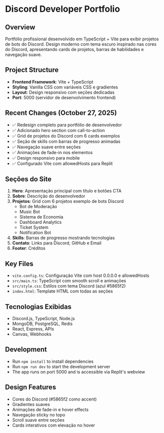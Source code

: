 # Discord Developer Portfolio

## Overview
Portfólio profissional desenvolvido em TypeScript + Vite para exibir projetos de bots do Discord. Design moderno com tema escuro inspirado nas cores do Discord, apresentando cards de projetos, barras de habilidades e navegação suave.

## Project Structure
- **Frontend Framework**: Vite + TypeScript
- **Styling**: Vanilla CSS com variáveis CSS e gradientes
- **Layout**: Design responsivo com seções dedicadas
- **Port**: 5000 (servidor de desenvolvimento frontend)

## Recent Changes (October 27, 2025)
- ✅ Redesign completo para portfólio de desenvolvedor
- ✅ Adicionado hero section com call-to-action
- ✅ Grid de projetos do Discord com 6 cards exemplos
- ✅ Seção de skills com barras de progresso animadas
- ✅ Navegação suave entre seções
- ✅ Animações de fade-in nos elementos
- ✅ Design responsivo para mobile
- ✅ Configurado Vite com allowedHosts para Replit

## Seções do Site
1. **Hero**: Apresentação principal com título e botões CTA
2. **Sobre**: Descrição do desenvolvedor
3. **Projetos**: Grid com 6 projetos exemplo de bots Discord
   - Bot de Moderação
   - Music Bot
   - Sistema de Economia
   - Dashboard Analytics
   - Ticket System
   - Notification Bot
4. **Skills**: Barras de progresso mostrando tecnologias
5. **Contato**: Links para Discord, GitHub e Email
6. **Footer**: Créditos

## Key Files
- `vite.config.ts`: Configuração Vite com host 0.0.0.0 e allowedHosts
- `src/main.ts`: TypeScript com smooth scroll e animações
- `src/style.css`: Estilos com tema Discord (azul #5865f2)
- `index.html`: Template HTML com todas as seções

## Tecnologias Exibidas
- Discord.js, TypeScript, Node.js
- MongoDB, PostgreSQL, Redis
- React, Express, APIs
- Canvas, Webhooks

## Development
- Run `npm install` to install dependencies
- Run `npm run dev` to start the development server
- The app runs on port 5000 and is accessible via Replit's webview

## Design Features
- Cores do Discord (#5865f2 como accent)
- Gradientes suaves
- Animações de fade-in e hover effects
- Navegação sticky no topo
- Scroll suave entre seções
- Cards interativos com elevação no hover
